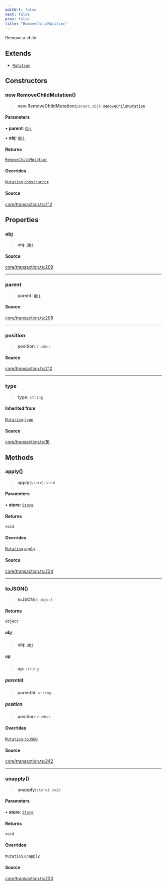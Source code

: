 ```yaml
---
editUrl: false
next: false
prev: false
title: "RemoveChildMutation"
---
```


Remove a child

## Extends

- [`Mutation`](/api-core/classes/mutation/)

## Constructors

### new RemoveChildMutation()

> **new RemoveChildMutation**(`parent`, `obj`): [`RemoveChildMutation`](/api-core/classes/removechildmutation/)

#### Parameters

• **parent**: [`Obj`](/api-core/classes/obj/)

• **obj**: [`Obj`](/api-core/classes/obj/)

#### Returns

[`RemoveChildMutation`](/api-core/classes/removechildmutation/)

#### Overrides

[`Mutation`](/api-core/classes/mutation/).[`constructor`](/api-core/classes/mutation/#constructors)

#### Source

[core/transaction.ts:212](https://github.com/dgmjs/dgmjs/blob/main/packages/core/src/core/transaction.ts#L212)

## Properties

### obj

> **obj**: [`Obj`](/api-core/classes/obj/)

#### Source

[core/transaction.ts:209](https://github.com/dgmjs/dgmjs/blob/main/packages/core/src/core/transaction.ts#L209)

***

### parent

> **parent**: [`Obj`](/api-core/classes/obj/)

#### Source

[core/transaction.ts:208](https://github.com/dgmjs/dgmjs/blob/main/packages/core/src/core/transaction.ts#L208)

***

### position

> **position**: `number`

#### Source

[core/transaction.ts:210](https://github.com/dgmjs/dgmjs/blob/main/packages/core/src/core/transaction.ts#L210)

***

### type

> **type**: `string`

#### Inherited from

[`Mutation`](/api-core/classes/mutation/).[`type`](/api-core/classes/mutation/#type)

#### Source

[core/transaction.ts:18](https://github.com/dgmjs/dgmjs/blob/main/packages/core/src/core/transaction.ts#L18)

## Methods

### apply()

> **apply**(`store`): `void`

#### Parameters

• **store**: [`Store`](/api-core/classes/store/)

#### Returns

`void`

#### Overrides

[`Mutation`](/api-core/classes/mutation/).[`apply`](/api-core/classes/mutation/#apply)

#### Source

[core/transaction.ts:224](https://github.com/dgmjs/dgmjs/blob/main/packages/core/src/core/transaction.ts#L224)

***

### toJSON()

> **toJSON**(): `object`

#### Returns

`object`

##### obj

> **obj**: [`Obj`](/api-core/classes/obj/)

##### op

> **op**: `string`

##### parentId

> **parentId**: `string`

##### position

> **position**: `number`

#### Overrides

[`Mutation`](/api-core/classes/mutation/).[`toJSON`](/api-core/classes/mutation/#tojson)

#### Source

[core/transaction.ts:242](https://github.com/dgmjs/dgmjs/blob/main/packages/core/src/core/transaction.ts#L242)

***

### unapply()

> **unapply**(`store`): `void`

#### Parameters

• **store**: [`Store`](/api-core/classes/store/)

#### Returns

`void`

#### Overrides

[`Mutation`](/api-core/classes/mutation/).[`unapply`](/api-core/classes/mutation/#unapply)

#### Source

[core/transaction.ts:233](https://github.com/dgmjs/dgmjs/blob/main/packages/core/src/core/transaction.ts#L233)
